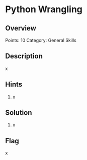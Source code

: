 # Python Wrangling
## Overview
Points: 10
Category: General Skills

## Description
x

## Hints

1. x

## Solution

1. x

## Flag

x                                                   
